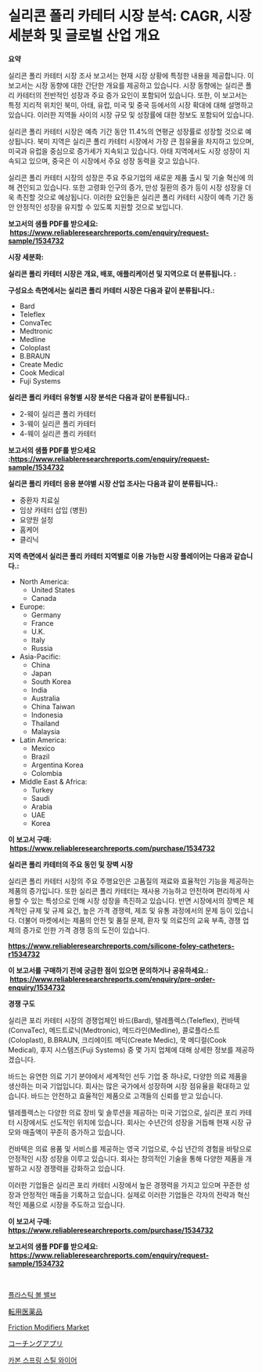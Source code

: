 <p><h1>실리콘 폴리 카테터 시장 분석: CAGR, 시장 세분화 및 글로벌 산업 개요</h1></p><p><strong>요약</strong></p>
<p><p>실리콘 폴리 카테터 시장 조사 보고서는 현재 시장 상황에 특정한 내용을 제공합니다. 이 보고서는 시장 동향에 대한 간단한 개요를 제공하고 있습니다. 시장 동향에는 실리콘 폴리 카테터의 전반적인 성장과 주요 증가 요인이 포함되어 있습니다. 또한, 이 보고서는 특정 지리적 위치인 북미, 아태, 유럽, 미국 및 중국 등에서의 시장 확대에 대해 설명하고 있습니다. 이러한 지역들 사이의 시장 규모 및 성장률에 대한 정보도 포함되어 있습니다.</p><p>실리콘 폴리 카테터 시장은 예측 기간 동안 11.4%의 연평균 성장률로 성장할 것으로 예상됩니다. 북미 지역은 실리콘 폴리 카테터 시장에서 가장 큰 점유율을 차지하고 있으며, 미국과 유럽을 중심으로 증가세가 지속되고 있습니다. 아태 지역에서도 시장 성장이 지속되고 있으며, 중국은 이 시장에서 주요 성장 동력을 갖고 있습니다.</p><p>실리콘 폴리 카테터 시장의 성장은 주요 주요기업의 새로운 제품 출시 및 기술 혁신에 의해 견인되고 있습니다. 또한 고령화 인구의 증가, 만성 질환의 증가 등이 시장 성장을 더욱 촉진할 것으로 예상됩니다. 이러한 요인들은 실리콘 폴리 카테터 시장이 예측 기간 동안 안정적인 성장을 유지할 수 있도록 지원할 것으로 보입니다.</p></p>
<p><strong>보고서의 샘플 PDF를 받으세요: &nbsp;<a href="https://www.reliableresearchreports.com/enquiry/request-sample/1534732">https://www.reliableresearchreports.com/enquiry/request-sample/1534732</a></strong></p>
<p><strong>시장 세분화:</strong></p>
<p><strong> 실리콘 폴리 카테터 시장은 개요, 배포, 애플리케이션 및 지역으로 더 분류됩니다. :</strong></p>
<p><strong>구성요소 측면에서는 실리콘 폴리 카테터 시장은 다음과 같이 분류됩니다.:</strong></p>
<p><ul><li>Bard</li><li>Teleflex</li><li>ConvaTec</li><li>Medtronic</li><li>Medline</li><li>Coloplast</li><li>B.BRAUN</li><li>Create Medic</li><li>Cook Medical</li><li>Fuji Systems</li></ul></p>
<p><strong> 실리콘 폴리 카테터 유형별 시장 분석은 다음과 같이 분류됩니다.:</strong></p>
<p><ul><li>2-웨이 실리콘 폴리 카테터</li><li>3-웨이 실리콘 폴리 카테터</li><li>4-웨이 실리콘 폴리 카테터</li></ul></p>
<p><strong>보고서의 샘플 PDF를 받으세요 :<a href="https://www.reliableresearchreports.com/enquiry/request-sample/1534732">https://www.reliableresearchreports.com/enquiry/request-sample/1534732</a></strong></p>
<p><strong> 실리콘 폴리 카테터 응용 분야별 시장 산업 조사는 다음과 같이 분류됩니다.:</strong></p>
<p><ul><li>중환자 치료실</li><li>임상 카테터 삽입 (병원)</li><li>요양원 설정</li><li>홈케어</li><li>클리닉</li></ul></p>
<p><strong>지역 측면에서 실리콘 폴리 카테터 지역별로 이용 가능한 시장 플레이어는 다음과 같습니다.:</strong></p>
<p><ul>
    <li>
        North America:
        <ul>
            <li>United States</li>
            <li>Canada</li>
        </ul>
    </li>
    <li>
        Europe:
        <ul>
            <li>Germany</li>
            <li>France</li>
            <li>U.K.</li>
            <li>Italy</li>
            <li>Russia</li>
        </ul>
    </li>
    <li>
        Asia-Pacific:
        <ul>
            <li>China</li>
            <li>Japan</li>
            <li>South Korea</li>
            <li>India</li>
            <li>Australia</li>
            <li>China Taiwan</li>
            <li>Indonesia</li>
            <li>Thailand</li>
            <li>Malaysia</li>
        </ul>
    </li>
    <li>
        Latin America:
        <ul>
            <li>Mexico</li>
            <li>Brazil</li>
            <li>Argentina Korea</li>
            <li>Colombia</li>
        </ul>
    </li>
    <li>
        Middle East & Africa:
        <ul>
            <li>Turkey</li>
            <li>Saudi</li>
            <li>Arabia</li>
            <li>UAE</li>
            <li>Korea</li>
        </ul>
    </li>
    </ul></p>
<p><strong>이 보고서 구매: &nbsp;<a href="https://www.reliableresearchreports.com/purchase/1534732">https://www.reliableresearchreports.com/purchase/1534732</a></strong></p>
<p><strong>실리콘 폴리 카테터의 주요 동인 및 장벽 시장</strong></p>
<p><p>실리콘 폴리 카테터 시장의 주요 주행요인은 고품질의 재료와 효율적인 기능을 제공하는 제품의 증가입니다. 또한 실리콘 폴리 카테터는 재사용 가능하고 안전하며 편리하게 사용할 수 있는 특성으로 인해 시장 성장을 촉진하고 있습니다. 반면 시장에서의 장벽은 체계적인 규제 및 규제 요건, 높은 가격 경쟁력, 제조 및 유통 과정에서의 문제 등이 있습니다. 더불어 마켓에서는 제품의 안전 및 품질 문제, 환자 및 의료진의 교육 부족, 경쟁 업체의 증가로 인한 가격 경쟁 등의 도전이 있습니다.</p></p>
<p><strong><a href="https://www.reliableresearchreports.com/silicone-foley-catheters-r1534732">https://www.reliableresearchreports.com/silicone-foley-catheters-r1534732</a></strong></p>
<p><strong>이 보고서를 구매하기 전에 궁금한 점이 있으면 문의하거나 공유하세요.: &nbsp;<a href="https://www.reliableresearchreports.com/enquiry/pre-order-enquiry/1534732">https://www.reliableresearchreports.com/enquiry/pre-order-enquiry/1534732</a></strong></p>
<p><strong>경쟁 구도</strong></p>
<p><p>실리콘 포리 카테터 시장의 경쟁업체인 바드(Bard), 텔레플렉스(Teleflex), 컨바텍(ConvaTec), 메드트로닉(Medtronic), 메드라인(Medline), 콜로플라스트(Coloplast), B.BRAUN, 크리에이트 메딕(Create Medic), 쿡 메디컬(Cook Medical), 후지 시스템즈(Fuji Systems) 중 몇 가지 업체에 대해 상세한 정보를 제공하겠습니다.</p><p>바드는 유연한 의료 기기 분야에서 세계적인 선두 기업 중 하나로, 다양한 의료 제품을 생산하는 미국 기업입니다. 회사는 많은 국가에서 성장하며 시장 점유율을 확대하고 있습니다. 바드는 안전하고 효율적인 제품으로 고객들의 신뢰를 받고 있습니다.</p><p>텔레플렉스는 다양한 의료 장비 및 솔루션을 제공하는 미국 기업으로, 실리콘 포리 카테터 시장에서도 선도적인 위치에 있습니다. 회사는 수년간의 성장을 거듭해 현재 시장 규모와 매출액이 꾸준히 증가하고 있습니다.</p><p>컨바텍은 의료 용품 및 서비스를 제공하는 영국 기업으로, 수십 년간의 경험을 바탕으로 안정적인 시장 성장을 이루고 있습니다. 회사는 창의적인 기술을 통해 다양한 제품을 개발하고 시장 경쟁력을 강화하고 있습니다.</p><p>이러한 기업들은 실리콘 포리 카테터 시장에서 높은 경쟁력을 가지고 있으며 꾸준한 성장과 안정적인 매출을 기록하고 있습니다. 실제로 이러한 기업들은 각자의 전략과 혁신적인 제품으로 시장을 주도하고 있습니다.</p></p>
<p><strong>이 보고서 구매: &nbsp; <a href="https://www.reliableresearchreports.com/purchase/1534732">https://www.reliableresearchreports.com/purchase/1534732</a></strong></p>
<p><strong>보고서의 샘플 PDF를 받으세요: &nbsp;<a href="https://www.reliableresearchreports.com/enquiry/request-sample/1534732">https://www.reliableresearchreports.com/enquiry/request-sample/1534732</a></strong><strong></strong></p>
<p>&nbsp;</p>
<p><p><a href="https://medium.com/@carolynurton5656/%ED%94%8C%EB%9D%BC%EC%8A%A4%ED%8B%B1-%EB%B3%BC-%EB%B0%B8%EB%B8%8C-%EC%8B%9C%EC%9E%A5-%EB%B6%84%EC%84%9D-%EA%B8%80%EB%A1%9C%EB%B2%8C-%EC%82%B0%EC%97%85-%EC%A0%84%EB%A7%9D-%EB%B0%8F-%EC%98%88%EC%B8%A1-2024%EB%85%84%EB%B6%80%ED%84%B0-2031%EB%85%84%EA%B9%8C%EC%A7%80-691385c1bcc0">플라스틱 볼 밸브</a></p><p><a href="https://github.com/pepo3k/Market-Research-Report-List-1/blob/main/366487019926.md">転用医薬品</a></p><p><a href="https://cat-emmental-94b.notion.site/Friction-Modifiers-Market-Provides-Detailed-Segmentation-of-this-Market-based-on-Type-Application--03ec143649a0463faa14be0c6f9a47ca">Friction Modifiers Market</a></p><p><a href="https://medium.com/@eduardoramez/%E3%82%B3%E3%83%BC%E3%83%81%E3%83%B3%E3%82%B0%E3%82%A2%E3%83%97%E3%83%AA%E5%B8%82%E5%A0%B4%E3%81%AE%E5%88%86%E6%9E%90-%E3%82%B0%E3%83%AD%E3%83%BC%E3%83%90%E3%83%AB%E7%94%A3%E6%A5%AD%E3%81%AE%E5%B1%95%E6%9C%9B%E3%81%A8%E4%BA%88%E6%B8%AC-2024%E5%B9%B4%E3%81%8B%E3%82%892031%E5%B9%B4%E3%81%BE%E3%81%A7-13bb1eb69617">コーチングアプリ</a></p><p><a href="https://github.com/vss5505pa7z1p/Market-Research-Report-List-1/blob/main/965556318281.md">카본 스프링 스틸 와이어</a></p></p>